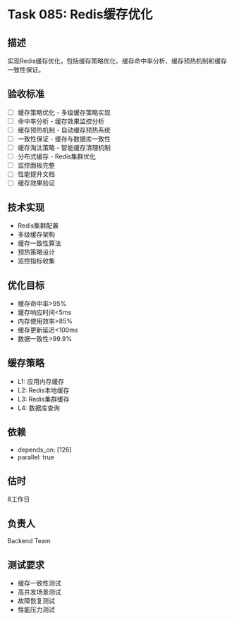# Task 085: Redis缓存优化

## 描述
实现Redis缓存优化，包括缓存策略优化、缓存命中率分析、缓存预热机制和缓存一致性保证。

## 验收标准
- [ ] 缓存策略优化 - 多级缓存策略实现
- [ ] 命中率分析 - 缓存效果监控分析
- [ ] 缓存预热机制 - 自动缓存预热系统
- [ ] 一致性保证 - 缓存与数据库一致性
- [ ] 缓存淘汰策略 - 智能缓存清理机制
- [ ] 分布式缓存 - Redis集群优化
- [ ] 监控面板完整
- [ ] 性能提升文档
- [ ] 缓存效果验证

## 技术实现
- Redis集群配置
- 多级缓存架构
- 缓存一致性算法
- 预热策略设计
- 监控指标收集

## 优化目标
- 缓存命中率>95%
- 缓存响应时间<5ms
- 内存使用效率>85%
- 缓存更新延迟<100ms
- 数据一致性>99.9%

## 缓存策略
- L1: 应用内存缓存
- L2: Redis本地缓存
- L3: Redis集群缓存
- L4: 数据库查询

## 依赖
- depends_on: [126]
- parallel: true

## 估时
8工作日

## 负责人
Backend Team

## 测试要求
- 缓存一致性测试
- 高并发场景测试
- 故障恢复测试
- 性能压力测试